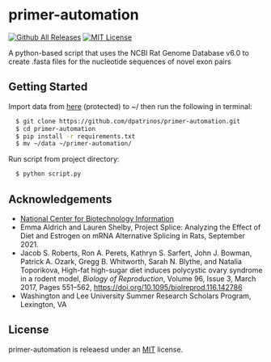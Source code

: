 
# primer-automation
[![Github All Releases](https://img.shields.io/github/downloads/dpatrinos/primer-automation/total.svg)]()
[![MIT License](https://img.shields.io/badge/license-MIT-blue)](https://github.com/dpatrinos/primer-automation/blob/main/LICENSE)

A python-based script that uses the NCBI Rat Genome Database v6.0 to create .fasta files for the nucleotide sequences of novel exon pairs

## Getting Started

Import data from [here](https://wlu.box.com/shared/static/ohd6zr6m7kjt0b19bu1kvdnn7duj7eiv.zip) (protected) to ~/ then run the following in terminal:

```bash
  $ git clone https://github.com/dpatrinos/primer-automation.git
  $ cd primer-automation
  $ pip install -r requirements.txt
  $ mv ~/data ~/primer-automation/
```

Run script from project directory:
```bash
  $ python script.py
```

## Acknowledgements

 - [National Center for Biotechnology Information](https://www.ncbi.nlm.nih.gov/data-hub/taxonomy/10116/)
 - Emma Aldrich and Lauren Shelby, Project Splice: Analyzing the Effect of Diet and Estrogen on mRNA Alternative Splicing in Rats, September 2021.
 - Jacob S. Roberts, Ron A. Perets, Kathryn S. Sarfert, John J. Bowman, Patrick A. Ozark, Gregg B. Whitworth, Sarah N. Blythe, and Natalia Toporikova, High-fat high-sugar diet induces polycystic ovary syndrome in a rodent model, *Biology of Reproduction*, Volume 96, Issue 3, March 2017, Pages 551–562, https://doi.org/10.1095/biolreprod.116.142786
 - Washington and Lee University Summer Research Scholars Program, Lexington, VA

## License
primer-automation is releaesd under an [MIT](https://github.com/dpatrinos/primer-automation/blob/main/LICENSE) license.


